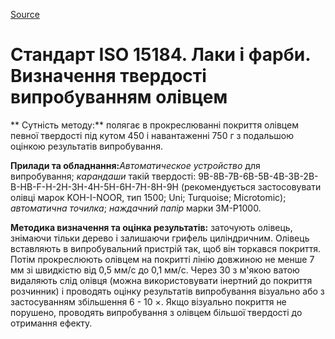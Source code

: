 
[Source](http://vseokraskah.net/standart-iso-15184 "Permalink to Стандарт ISO 15184. Лаки и краски. Определение твердости испытанием карандашом")

# Стандарт ISO 15184. Лаки і фарби. Визначення твердості випробуванням олівцем

** Сутність методу:** полягає в прокреслюванні покриття олівцем певної твердості під кутом 450 і навантаженні 750 г з подальшою оцінкою результатів випробування.

**Прилади та обладнання:**_Автоматическое устройство_ для випробування; _карандаши_ такій твердості: 9В-8В-7В-6В-5В-4В-3В-2В-В-НВ-F-Н-2Н-3Н-4Н-5Н-6Н-7Н-8Н-9Н (рекомендується застосовувати олівці марок KOH-I-NOOR, тип 1500; Uni; Turquoise; Microtomic); _автоматична точилка_; _наждачний папір_ марки 3М-Р1000.

**Методика визначення та оцінка результатів:** заточують олівець, знімаючи тільки дерево і залишаючи грифель циліндричним. Олівець вставляють в випробувальний пристрій так, щоб він торкався покриття. Потім прокреслюють олівцем на покритті лінію довжиною не менше 7 мм зі швидкістю від 0,5 мм/с до 0,1 мм/с. Через 30 з м'якою ватою видаляють слід олівця (можна використовувати інертний до покриття розчинник) і проводять оцінку результатів випробування візуально або з застосуванням збільшення 6 - 10 ×. Якщо візуально покриття не порушено, проводять випробування з олівцем більшої твердості до отримання ефекту.

  